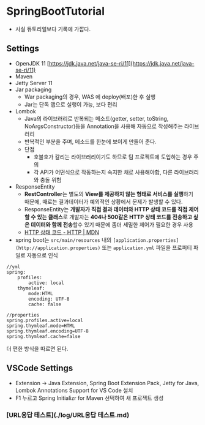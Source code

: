 # SpringBootTutorial
- 사실 듀토리얼보다 기록에 가깝다.

## Settings

- OpenJDK 11 [https://jdk.java.net/java-se-ri/11](https://jdk.java.net/java-se-ri/11)
- Maven
- Jetty Server 11
- Jar packaging
	- War packaging의 경우, WAS 에 deploy(배포)한 후 실행
	- Jar는 단독 앱으로 실행이 가능, 보다 편리
- Lombok
	- Java의 라이브러리로 반복되는 메소드(getter, setter, toString, NoArgsConstructor)등을 Annotation을 사용해 자동으로 작성해주는 라이브러리
	- 반복적인 부분을 주며, 메소드를 한눈에 보이게 만들어 준다.
	- 단점
		- 호불호가 갈리는 라이브러리이기도 하므로 팀 프로젝트에 도입하는 경우 주의
		- 각 API가 어떤식으로 작동하는지 숙지한 채로 사용해야함, 다른 라이브러리와 충돌 위험
- ResponseEntity
	- **RestController**는 별도의 **View를 제공하지 않는 형태로 서비스를 실행**하기 때문에, 때로는 결과데이터가 예외적인 상황에서 문제가 발생할 수 있다.
	- ResponseEntity는 **개발자가 직접 결과 데이터와 HTTP 상태 코드를 직접 제어할 수 있는 클래스**로 개발자는 **404나 500같은 HTTP 상태 코드를 전송하고 싶은 데이터와 함께 전송**할수 있기 때문에 좀더 세밀한 제어가 필요한 경우 사용
	- [HTTP 상태 코드 - HTTP | MDN](https://developer.mozilla.org/ko/docs/Web/HTTP/Status)
- spring boot는 `src/main/resources` 내의 `[application.properties](http://application.properties)` 또는 `application.yml` 파일을 프로퍼티 파일로 자동으로 인식
``` 
//yml
spring:
	profiles:
		active: local
	thymeleaf:
		mode:HTML
		encoding: UTF-8
		cache: false
```
```
//properties
spring.profiles.active=local
spring.thymleaf.mode=HTML
spring.thymleaf.encoding=UTF-8
spring.thymleaf.cache=false
```
더 편한 방식을 따르면 된다.

## VSCode Settings

- Extension → Java Extension, Spring Boot Extension Pack, Jetty for Java, Lombok Annotations Support for VS Code 설치
- F1 누르고 Spring Initializr for Maven 선택하여 새 프로젝트 생성



### [URL응답 테스트](./log/URL응답 테스트.md)

